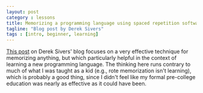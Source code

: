 ```yaml
---
layout: post
category : lessons
title: Memorizing a programming language using spaced repetition software
tagline: "Blog post by Derek Sivers"
tags : [intro, beginner, learning]
---
```


[This post](http://sivers.org/srs) on Derek Sivers' blog focuses on a very effective technique for memorizing anything, but which particularly helpful in the context of learning a new programming language. The thinking here runs contrary to much of what I was taught as a kid (e.g., rote memorization isn't learning), which is probably a good thing, since I didn't feel like my formal pre-college education was nearly as effective as it could have been.
